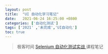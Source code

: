 ```yaml
---
layout: post
title:  "UI 自动化学习笔记"
date:   2021-06-24 16:25:00 +0800
categories: ['自动化测试']
tags: ['2021' ,'未完成','UI自动化']
toc: true
---
```


>极客时间 <a href='https://time.geekbang.org/course/intro/100055601' target='_blank'>Selenium 自动化测试实战 </a>课程笔记

